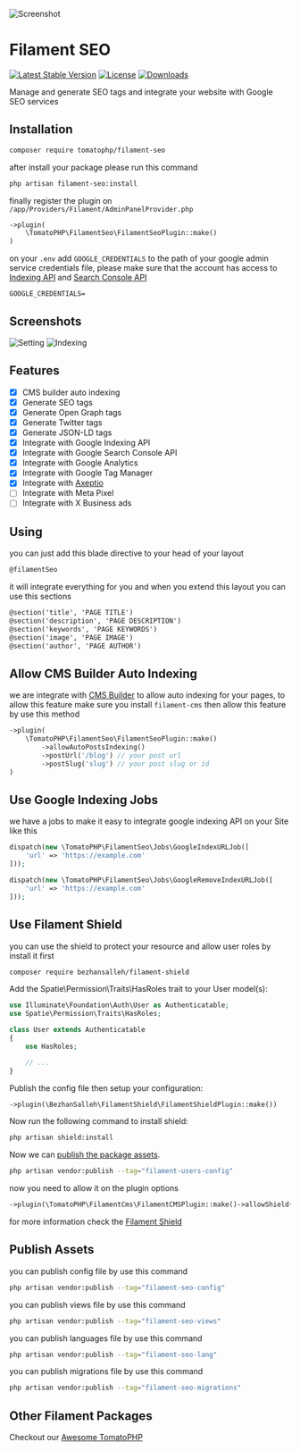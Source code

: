 ![Screenshot](https://raw.githubusercontent.com/tomatophp/filament-seo/master/arts/3x1io-tomato-seo.jpg)

# Filament SEO

[![Latest Stable Version](https://poser.pugx.org/tomatophp/filament-seo/version.svg)](https://packagist.org/packages/tomatophp/filament-seo)
[![License](https://poser.pugx.org/tomatophp/filament-seo/license.svg)](https://packagist.org/packages/tomatophp/filament-seo)
[![Downloads](https://poser.pugx.org/tomatophp/filament-seo/d/total.svg)](https://packagist.org/packages/tomatophp/filament-seo)

Manage and generate SEO tags and integrate your website with Google SEO services

## Installation

```bash
composer require tomatophp/filament-seo
```
after install your package please run this command

```bash
php artisan filament-seo:install
```

finally register the plugin on `/app/Providers/Filament/AdminPanelProvider.php`

```php
->plugin(
    \TomatoPHP\FilamentSeo\FilamentSeoPlugin::make()
)
```

on your `.env` add `GOOGLE_CREDENTIALS` to the path of your google admin service credentials file, please make sure that the account has access to [Indexing API](https://developers.google.com/search/apis/indexing-api/v3/quickstart) and [Search Console API](https://developers.google.com/webmaster-tools/about)

```dotenv
GOOGLE_CREDENTIALS=
```

## Screenshots

![Setting](https://raw.githubusercontent.com/tomatophp/filament-seo/master/arts/setting.png)
![Indexing](https://raw.githubusercontent.com/tomatophp/filament-seo/master/arts/indexing.png)

## Features

- [x] CMS builder auto indexing
- [x] Generate SEO tags
- [x] Generate Open Graph tags
- [x] Generate Twitter tags
- [x] Generate JSON-LD tags
- [x] Integrate with Google Indexing API
- [x] Integrate with Google Search Console API
- [x] Integrate with Google Analytics
- [x] Integrate with Google Tag Manager
- [x] Integrate with [Axeptio](https://www.axept.io/)
- [ ] Integrate with Meta Pixel
- [ ] Integrate with X Business ads

## Using

you can just add this blade directive to your head of your layout

```html
@filamentSeo
```

it will integrate everything for you and when you extend this layout you can use this sections

```html
@section('title', 'PAGE TITLE')
@section('description', 'PAGE DESCRIPTION')
@section('keywords', 'PAGE KEYWORDS')
@section('image', 'PAGE IMAGE')
@section('author', 'PAGE AUTHOR')
```

## Allow CMS Builder Auto Indexing

we are integrate with [CMS Builder](https://github.com/tomatophp/filament-cms) to allow auto indexing for your pages, to allow this feature make sure you install `filament-cms` then allow this feature by use this method


```php
->plugin(
    \TomatoPHP\FilamentSeo\FilamentSeoPlugin::make()
        ->allowAutoPostsIndexing()
        ->postUrl('/blog') // your post url
        ->postSlug('slug') // your post slug or id
)
```

## Use Google Indexing Jobs

we have a jobs to make it easy to integrate google indexing API on your Site like this

```php
dispatch(new \TomatoPHP\FilamentSeo\Jobs\GoogleIndexURLJob([
    'url' => 'https://example.com'
]));

dispatch(new \TomatoPHP\FilamentSeo\Jobs\GoogleRemoveIndexURLJob([
    'url' => 'https://example.com'
]));
```

## Use Filament Shield

you can use the shield to protect your resource and allow user roles by install it first

```bash
composer require bezhansalleh/filament-shield
```

Add the Spatie\Permission\Traits\HasRoles trait to your User model(s):

```php
use Illuminate\Foundation\Auth\User as Authenticatable;
use Spatie\Permission\Traits\HasRoles;

class User extends Authenticatable
{
    use HasRoles;

    // ...
}
```
Publish the config file then setup your configuration:

```php
->plugin(\BezhanSalleh\FilamentShield\FilamentShieldPlugin::make())
```

Now run the following command to install shield:

```bash
php artisan shield:install
```

Now we can [publish the package assets]([https://github.com/bezhanSalleh/filament-shield](https://github.com/tomatophp/filament-users?tab=readme-ov-file#publish-assets)).

```bash
php artisan vendor:publish --tag="filament-users-config"
```

now you need to allow it on the plugin options

```php
->plugin(\TomatoPHP\FilamentCms\FilamentCMSPlugin::make()->allowShield())
```

for more information check the [Filament Shield](https://github.com/bezhanSalleh/filament-shield)

## Publish Assets

you can publish config file by use this command

```bash
php artisan vendor:publish --tag="filament-seo-config"
```

you can publish views file by use this command

```bash
php artisan vendor:publish --tag="filament-seo-views"
```

you can publish languages file by use this command

```bash
php artisan vendor:publish --tag="filament-seo-lang"
```

you can publish migrations file by use this command

```bash
php artisan vendor:publish --tag="filament-seo-migrations"
```

## Other Filament Packages

Checkout our [Awesome TomatoPHP](https://github.com/tomatophp/awesome)
